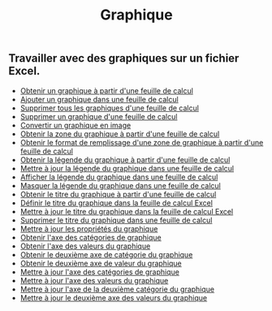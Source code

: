 ﻿---
title: Graphique
second_title: Aspose.Cells Cloud Documen
type: docs
url: /fr/charts/
aliases: [/working-with-charts/]
keywords: REST API, spreadsheets, excel, chart
description: "Cells.Cloud API pour Excel fonctionnent : les cartes fonctionnent"
weight: 100
---
## Travailler avec des graphiques sur un fichier Excel.

- [Obtenir un graphique à partir d'une feuille de calcul](/cells/fr/get-chart-from-a-worksheet/)
- [Ajouter un graphique dans une feuille de calcul](/cells/fr/add-a-chart-in-a-worksheet/)
- [Supprimer tous les graphiques d'une feuille de calcul](/cells/fr/delete-all-charts-from-a-worksheet/)
- [Supprimer un graphique d'une feuille de calcul](/cells/fr/delete-a-chart-from-a-worksheet/)
- [Convertir un graphique en image](/cells/fr/convert-chart-to-image/)
- [Obtenir la zone du graphique à partir d'une feuille de calcul](/cells/fr/get-chart-area-from-a-worksheet/)
- [Obtenir le format de remplissage d'une zone de graphique à partir d'une feuille de calcul](/cells/fr/get-fill-format-of-a-chart-area-from-a-worksheet/)
- [Obtenir la légende du graphique à partir d'une feuille de calcul](/cells/fr/get-chart-legend-from-a-worksheet/)
- [Mettre à jour la légende du graphique dans une feuille de calcul](/cells/fr/update-chart-legend-in-a-worksheet/)
- [Afficher la légende du graphique dans une feuille de calcul](/cells/fr/show-chart-legend-in-a-worksheet/)
- [Masquer la légende du graphique dans une feuille de calcul](/cells/fr/hide-chart-legend-in-a-worksheet/)
- [Obtenir le titre du graphique à partir d'une feuille de calcul](/cells/fr/get-chart-title-from-a-worksheet/)
- [Définir le titre du graphique dans la feuille de calcul Excel](/cells/fr/set-chart-title-in-excel-worksheet/)
- [Mettre à jour le titre du graphique dans la feuille de calcul Excel](/cells/fr/update-chart-title-in-excel-worksheet/)
- [Supprimer le titre du graphique dans une feuille de calcul](/cells/fr/delete-chart-title-in-a-worksheet/)
- [Mettre à jour les propriétés du graphique](/cells/fr/charts/propreties/update/)
- [Obtenir l'axe des catégories de graphique](/cells/fr/charts/category-axis/get/)
- [Obtenir l'axe des valeurs du graphique](/cells/fr/charts/value-axis/get/)
- [Obtenir le deuxième axe de catégorie du graphique](/cells/fr/charts/second-category-axis/get/)
- [Obtenir le deuxième axe de valeur du graphique](/cells/fr/charts/second-value-axis/get/)
- [Mettre à jour l'axe des catégories de graphique](/cells/fr/charts/category-axis/update/)
- [Mettre à jour l'axe des valeurs du graphique](/cells/fr/charts/value-axis/update/)
- [Mettre à jour l'axe de la deuxième catégorie du graphique](/cells/fr/charts/second-category-axis/update/)
- [Mettre à jour le deuxième axe des valeurs du graphique](/cells/fr/charts/second-value-axis/update/)
